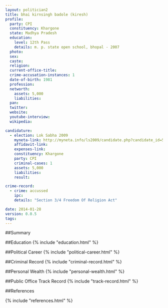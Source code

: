 ```yaml
---
layout: politician2
title: bhai kirnsingh badole (kiresh)
profile: 
  party: CPI
  constituency: Khargone
  state: Madhya Pradesh
  education: 
    level: 12th Pass
    details: m. p. state open school, bhopal - 2007
  photo: 
  sex: 
  caste: 
  religion: 
  current-office-title: 
  crime-accusation-instances: 1
  date-of-birth: 1981
  profession: 
  networth: 
    assets: 5,000
    liabilities: 
  pan: 
  twitter: 
  website: 
  youtube-interview: 
  wikipedia: 

candidature: 
  - election: Lok Sabha 2009
    myneta-link: http://myneta.info/ls2009/candidate.php?candidate_id=5275
    affidavit-link: 
    expenses-link: 
    constituency: Khargone 
    party: CPI
    criminal-cases: 1
    assets: 5,000
    liabilities: 
    result:  

crime-record: 
  - crime: accussed
    ipc: 
    details: "Section 3/4 Freedom Of Religion Act" 

date: 2014-01-28
version: 0.0.5
tags: 
---
```

##Summary


##Education
{% include "education.html" %}


##Political Career
{% include "political-career.html" %}


##Criminal Record
{% include "criminal-record.html" %}


##Personal Wealth
{% include "personal-wealth.html" %}


##Public Office Track Record
{% include "track-record.html" %}


##References


{% include "references.html" %}